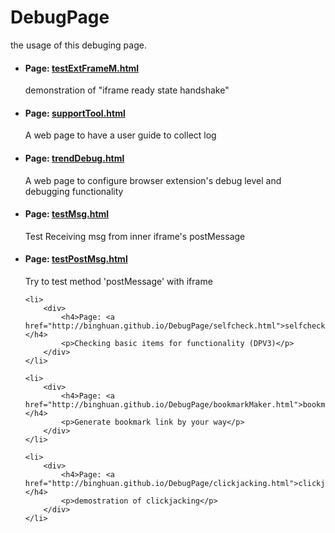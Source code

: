 DebugPage
=========
the usage of this debuging page.

<ul>
    <li>
        <div>
            <h4>Page: <a href="http://binghuan.github.io/DebugPage/testExtFrameM.html">testExtFrameM.html</a></h4>
            <p>demonstration of "iframe ready state handshake"</p>
        </div>
    </li>
    <li>
        <div>
            <h4>Page: <a href="http://binghuan.github.io/DebugPage/supportTool.html">supportTool.html</a></h4>
            <p>A web page to have a user guide to collect log</p>
        </div>
    </li>
    <li>
        <div>
            <h4>Page: <a href="http://binghuan.github.io/DebugPage/trendDebug.html">trendDebug.html</a></h4>
            <p>A web page to configure browser extension's debug level and debugging functionality</p>
        </div>
    </li>
    <li>
        <div>
            <h4>Page: <a href="http://binghuan.github.io/DebugPage/testMsg.html">testMsg.html</a></h4>
            <p>Test Receiving msg from inner iframe's postMessage</p>
        </div>
    </li>
    <li>
        <div>
            <h4>Page: <a href="http://binghuan.github.io/DebugPage/testPostMsg.html">testPostMsg.html</a></h4>
            <p>Try to test method 'postMessage' with iframe</p>
        </div>
    </li>

    <li>
        <div>
            <h4>Page: <a href="http://binghuan.github.io/DebugPage/selfcheck.html">selfcheck.html</a></h4>
            <p>Checking basic items for functionality (DPV3)</p>
        </div>
    </li>

    <li>
        <div>
            <h4>Page: <a href="http://binghuan.github.io/DebugPage/bookmarkMaker.html">bookmarkMaker.html</a></h4>
            <p>Generate bookmark link by your way</p>
        </div>
    </li>

    <li>
        <div>
            <h4>Page: <a href="http://binghuan.github.io/DebugPage/clickjacking.html">clickjacking.html</a></h4>
            <p>demostration of clickjacking</p>
        </div>
    </li>
</ul>



